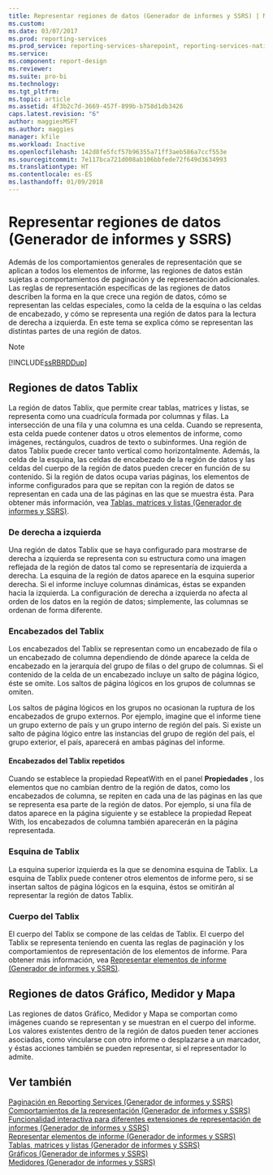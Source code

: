 ```yaml
---
title: Representar regiones de datos (Generador de informes y SSRS) | Microsoft Docs
ms.custom: 
ms.date: 03/07/2017
ms.prod: reporting-services
ms.prod_service: reporting-services-sharepoint, reporting-services-native
ms.service: 
ms.component: report-design
ms.reviewer: 
ms.suite: pro-bi
ms.technology: 
ms.tgt_pltfrm: 
ms.topic: article
ms.assetid: 4f3b2c7d-3669-457f-899b-b758d1db3426
caps.latest.revision: "6"
author: maggiesMSFT
ms.author: maggies
manager: kfile
ms.workload: Inactive
ms.openlocfilehash: 142d8fe5fcf57b96355a71ff3aeb586a7ccf553e
ms.sourcegitcommit: 7e117bca721d008ab106bbfede72f649d3634993
ms.translationtype: HT
ms.contentlocale: es-ES
ms.lasthandoff: 01/09/2018
---
```

# <a name="rendering-data-regions-report-builder-and-ssrs"></a>Representar regiones de datos (Generador de informes y SSRS)
  Además de los comportamientos generales de representación que se aplican a todos los elementos de informe, las regiones de datos están sujetas a comportamientos de paginación y de representación adicionales. Las reglas de representación específicas de las regiones de datos describen la forma en la que crece una región de datos, cómo se representan las celdas especiales, como la celda de la esquina o las celdas de encabezado, y cómo se representa una región de datos para la lectura de derecha a izquierda. En este tema se explica cómo se representan las distintas partes de una región de datos.  
  
> [!NOTE]  
>  [!INCLUDE[ssRBRDDup](../../includes/ssrbrddup-md.md)]  
  
## <a name="tablix-data-regions"></a>Regiones de datos Tablix  
 La región de datos Tablix, que permite crear tablas, matrices y listas, se representa como una cuadrícula formada por columnas y filas. La intersección de una fila y una columna es una celda. Cuando se representa, esta celda puede contener datos u otros elementos de informe, como imágenes, rectángulos, cuadros de texto o subinformes. Una región de datos Tablix puede crecer tanto vertical como horizontalmente. Además, la celda de la esquina, las celdas de encabezado de la región de datos y las celdas del cuerpo de la región de datos pueden crecer en función de su contenido. Si la región de datos ocupa varias páginas, los elementos de informe configurados para que se repitan con la región de datos se representan en cada una de las páginas en las que se muestra ésta. Para obtener más información, vea [Tablas, matrices y listas &#40;Generador de informes y SSRS&#41;](../../reporting-services/report-design/tables-matrices-and-lists-report-builder-and-ssrs.md).  
  
### <a name="right-to-left"></a>De derecha a izquierda  
 Una región de datos Tablix que se haya configurado para mostrarse de derecha a izquierda se representa con su estructura como una imagen reflejada de la región de datos tal como se representaría de izquierda a derecha. La esquina de la región de datos aparece en la esquina superior derecha. Si el informe incluye columnas dinámicas, éstas se expanden hacia la izquierda. La configuración de derecha a izquierda no afecta al orden de los datos en la región de datos; simplemente, las columnas se ordenan de forma diferente.  
  
### <a name="tablix-headers"></a>Encabezados del Tablix  
 Los encabezados del Tablix se representan como un encabezado de fila o un encabezado de columna dependiendo de dónde aparece la celda de encabezado en la jerarquía del grupo de filas o del grupo de columnas. Si el contenido de la celda de un encabezado incluye un salto de página lógico, éste se omite. Los saltos de página lógicos en los grupos de columnas se omiten.  
  
 Los saltos de página lógicos en los grupos no ocasionan la ruptura de los encabezados de grupo externos. Por ejemplo, imagine que el informe tiene un grupo externo de país y un grupo interno de región del país. Si existe un salto de página lógico entre las instancias del grupo de región del país, el grupo exterior, el país, aparecerá en ambas páginas del informe.  
  
#### <a name="repeated-tablix-headers"></a>Encabezados del Tablix repetidos  
 Cuando se establece la propiedad RepeatWith en el panel **Propiedades** , los elementos que no cambian dentro de la región de datos, como los encabezados de columna, se repiten en cada una de las páginas en las que se representa esa parte de la región de datos. Por ejemplo, si una fila de datos aparece en la página siguiente y se establece la propiedad Repeat With, los encabezados de columna también aparecerán en la página representada.  
  
### <a name="tablix-corner"></a>Esquina de Tablix  
 La esquina superior izquierda es la que se denomina esquina de Tablix. La esquina de Tablix puede contener otros elementos de informe pero, si se insertan saltos de página lógicos en la esquina, éstos se omitirán al representar la región de datos Tablix.  
  
### <a name="tablix-body"></a>Cuerpo del Tablix  
 El cuerpo del Tablix se compone de las celdas de Tablix. El cuerpo del Tablix se representa teniendo en cuenta las reglas de paginación y los comportamientos de representación de los elementos de informe. Para obtener más información, vea [Representar elementos de informe &#40;Generador de informes y SSRS&#41;](../../reporting-services/report-design/rendering-report-items-report-builder-and-ssrs.md).  
  
## <a name="chart-gauge-and-map-data-regions"></a>Regiones de datos Gráfico, Medidor y Mapa  
 Las regiones de datos Gráfico, Medidor y Mapa se comportan como imágenes cuando se representan y se muestran en el cuerpo del informe. Los valores existentes dentro de la región de datos pueden tener acciones asociadas, como vincularse con otro informe o desplazarse a un marcador, y éstas acciones también se pueden representar, si el representador lo admite.  
  
## <a name="see-also"></a>Ver también  
 [Paginación en Reporting Services &#40;Generador de informes y SSRS&#41;](../../reporting-services/report-design/pagination-in-reporting-services-report-builder-and-ssrs.md)   
 [Comportamientos de la representación &#40;Generador de informes y SSRS&#41;](../../reporting-services/report-design/rendering-behaviors-report-builder-and-ssrs.md)   
 [Funcionalidad interactiva para diferentes extensiones de representación de informes &#40;Generador de informes y SSRS&#41;](../../reporting-services/report-builder/interactive-functionality-different-report-rendering-extensions.md)   
 [Representar elementos de informe &#40;Generador de informes y SSRS&#41;](../../reporting-services/report-design/rendering-report-items-report-builder-and-ssrs.md)   
 [Tablas, matrices y listas &#40;Generador de informes y SSRS&#41;](../../reporting-services/report-design/tables-matrices-and-lists-report-builder-and-ssrs.md)   
 [Gráficos &#40;Generador de informes y SSRS&#41;](../../reporting-services/report-design/charts-report-builder-and-ssrs.md)   
 [Medidores &#40;Generador de informes y SSRS&#41;](../../reporting-services/report-design/gauges-report-builder-and-ssrs.md)  
  
  
